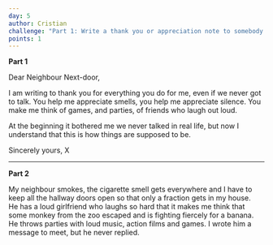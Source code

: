```yaml
---
day: 5
author: Cristian
challenge: "Part 1: Write a thank you or appreciation note to somebody you despise. Part 2: Describe the reality"
points: 1
---
```


**Part 1**

Dear Neighbour Next-door,

I am writing to thank you for everything you do for me, even if we never got to talk.
You help me appreciate smells, you help me appreciate silence. You make me think of games, and parties, of friends who laugh out loud.

At the beginning it bothered me we never talked in real life, but now I understand that this is how things are supposed to be.

Sincerely yours,
X

-------

**Part 2**

My neighbour smokes, the cigarette smell gets everywhere and I have to keep all the hallway doors open so that only a fraction gets in my house.  
He has a loud girlfriend who laughs so hard that it makes me think that some monkey from the zoo escaped and is fighting fiercely for a banana.  
He throws parties with loud music, action films and games.
I wrote him a message to meet, but he never replied.



